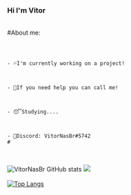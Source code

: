 ### Hi I'm Vitor

<br/>
#About me:
<br/>
<br/>


#
```
- 💦I'm currently working on a project!
 


- 👊If you need help you can call me!
 


- 😴Studying....



- 🧾Discord: VitorNasBr#5742
#
```
<br/>




![VitorNasBr GitHub stats](https://github-readme-stats.vercel.app/api?username=VitorNasBr&show_icons=true&theme=dark) <img src="https://discord.c99.nl/widget/theme-3/396468587398823938.png"> <br /><br /> 
[![Top Langs](https://github-readme-stats.vercel.app/api/top-langs/?username=VitorNasBr&langs_count=8&theme=dark)](https://github.com/anuraghazra/github-readme-stats)

